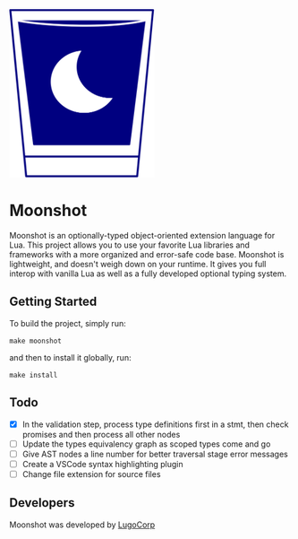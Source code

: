 <img src="moonshot.svg" height="300px"/>

# Moonshot
Moonshot is an optionally-typed object-oriented extension language for Lua. This project allows you to use your favorite Lua libraries and frameworks with a more organized and error-safe code base. Moonshot is lightweight, and doesn't weigh down on your runtime. It gives you full interop with vanilla Lua as well as a fully developed optional typing system.

## Getting Started
To build the project, simply run:
```
make moonshot
```

and then to install it globally, run:
```
make install
```

## Todo
- [x] In the validation step, process type definitions first in a stmt, then check promises and then process all other nodes
- [ ] Update the types equivalency graph as scoped types come and go
- [ ] Give AST nodes a line number for better traversal stage error messages
- [ ] Create a VSCode syntax highlighting plugin
- [ ] Change file extension for source files

## Developers
Moonshot was developed by [LugoCorp](http://lugocorp.net)
